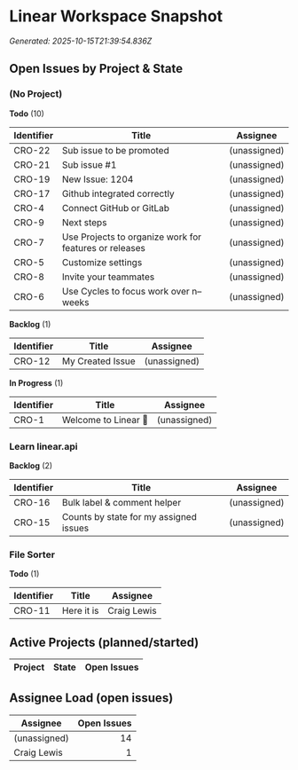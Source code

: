 # Linear Workspace Snapshot
_Generated: 2025-10-15T21:39:54.836Z_

## Open Issues by Project & State

### (No Project)

**Todo** (10)

| Identifier | Title | Assignee |
|---|---|---|
| CRO-22 | Sub issue to be promoted | (unassigned) |
| CRO-21 | Sub issue #1 | (unassigned) |
| CRO-19 | New Issue: 1204 | (unassigned) |
| CRO-17 | Github integrated correctly | (unassigned) |
| CRO-4 | Connect GitHub or GitLab | (unassigned) |
| CRO-9 | Next steps | (unassigned) |
| CRO-7 | Use Projects to organize work for features or releases | (unassigned) |
| CRO-5 | Customize settings | (unassigned) |
| CRO-8 | Invite your teammates | (unassigned) |
| CRO-6 | Use Cycles to focus work over n–weeks | (unassigned) |

**Backlog** (1)

| Identifier | Title | Assignee |
|---|---|---|
| CRO-12 | My Created Issue | (unassigned) |

**In Progress** (1)

| Identifier | Title | Assignee |
|---|---|---|
| CRO-1 | Welcome to Linear 👋 | (unassigned) |

### Learn linear.api

**Backlog** (2)

| Identifier | Title | Assignee |
|---|---|---|
| CRO-16 | Bulk label & comment helper | (unassigned) |
| CRO-15 | Counts by state for my assigned issues | (unassigned) |

### File Sorter

**Todo** (1)

| Identifier | Title | Assignee |
|---|---|---|
| CRO-11 | Here it is | Craig Lewis |

## Active Projects (planned/started)

| Project | State | Open Issues |
|---|---|---:|

## Assignee Load (open issues)

| Assignee | Open Issues |
|---|---:|
| (unassigned) | 14 |
| Craig Lewis | 1 |
